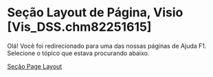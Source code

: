 
# Seção Layout de Página, Visio [Vis_DSS.chm82251615]

Olá! Você foi redirecionado para uma das nossas páginas de Ajuda F1. Selecione o tópico que estava procurando abaixo.

[Seção Page Layout](http://msdn.microsoft.com/library/ed47c690-f874-498c-1fbc-61fc49309ea5%28Office.15%29.aspx)
